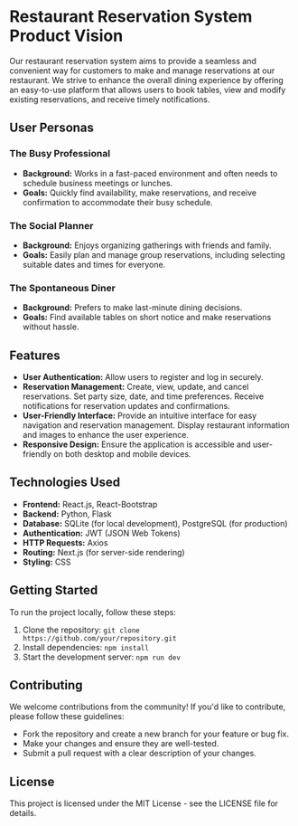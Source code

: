 # Restaurant Reservation System Product Vision
Our restaurant reservation system aims to provide a seamless and convenient way for customers to make and manage reservations at our restaurant. We strive to enhance the overall dining experience by offering an easy-to-use platform that allows users to book tables, view and modify existing reservations, and receive timely notifications.

## User Personas

### The Busy Professional
- **Background:** Works in a fast-paced environment and often needs to schedule business meetings or lunches.
- **Goals:** Quickly find availability, make reservations, and receive confirmation to accommodate their busy schedule.

### The Social Planner
- **Background:** Enjoys organizing gatherings with friends and family.
- **Goals:** Easily plan and manage group reservations, including selecting suitable dates and times for everyone.

### The Spontaneous Diner
- **Background:** Prefers to make last-minute dining decisions.
- **Goals:** Find available tables on short notice and make reservations without hassle.

## Features
- **User Authentication:** Allow users to register and log in securely.
- **Reservation Management:** Create, view, update, and cancel reservations. Set party size, date, and time preferences. Receive notifications for reservation updates and confirmations.
- **User-Friendly Interface:** Provide an intuitive interface for easy navigation and reservation management. Display restaurant information and images to enhance the user experience.
- **Responsive Design:** Ensure the application is accessible and user-friendly on both desktop and mobile devices.

## Technologies Used
- **Frontend:** React.js, React-Bootstrap
- **Backend:** Python, Flask
- **Database:** SQLite (for local development), PostgreSQL (for production)
- **Authentication:** JWT (JSON Web Tokens)
- **HTTP Requests:** Axios
- **Routing:** Next.js (for server-side rendering)
- **Styling:** CSS

## Getting Started
To run the project locally, follow these steps:
1. Clone the repository: `git clone https://github.com/your/repository.git`
2. Install dependencies: `npm install`
3. Start the development server: `npm run dev`

## Contributing
We welcome contributions from the community! If you'd like to contribute, please follow these guidelines:
- Fork the repository and create a new branch for your feature or bug fix.
- Make your changes and ensure they are well-tested.
- Submit a pull request with a clear description of your changes.

## License
This project is licensed under the MIT License - see the LICENSE file for details.
